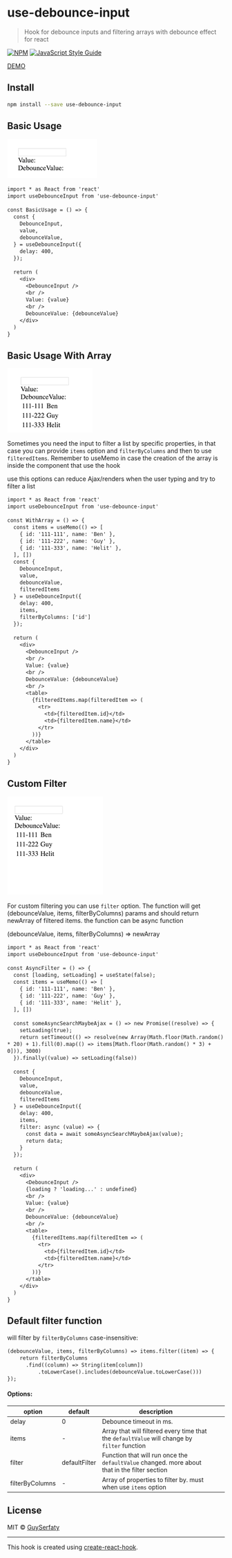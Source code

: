 # use-debounce-input

> Hook for debounce inputs and filtering arrays with debounce effect for react

[![NPM](https://img.shields.io/npm/v/use-debounce-input.svg)](https://www.npmjs.com/package/use-debounce-input) [![JavaScript Style Guide](https://img.shields.io/badge/code_style-standard-brightgreen.svg)](https://standardjs.com)

[DEMO](https://codesandbox.io/s/wizardly-voice-1cx8e)

## Install

```bash
npm install --save use-debounce-input
```


## Basic Usage
![](example/basicusage.gif)

```tsx
import * as React from 'react'
import useDebounceInput from 'use-debounce-input'

const BasicUsage = () => {
  const {
    DebounceInput,
    value,
    debounceValue,
  } = useDebounceInput({
    delay: 400,
  });

  return (
    <div>
      <DebounceInput />
      <br />
      Value: {value}
      <br />
      DebounceValue: {debounceValue}
    </div>
  )
}
```

## Basic Usage With Array
![](example/withlist.gif)

Sometimes you need the input to filter a list by specific properties, in that case you can provide `items` option and `filterByColumns` and then to use `filteredItems`. 
Remember to useMemo in case the creation of the array is inside the component that use the hook

use this options can reduce Ajax/renders when the user typing and try to filter a list

```tsx
import * as React from 'react'
import useDebounceInput from 'use-debounce-input'

const WithArray = () => {
  const items = useMemo(() => [
    { id: '111-111', name: 'Ben' },
    { id: '111-222', name: 'Guy' },
    { id: '111-333', name: 'Helit' },
  ], [])
  const {
    DebounceInput,
    value,
    debounceValue,
    filteredItems
  } = useDebounceInput({
    delay: 400,
    items,
    filterByColumns: ['id']
  });

  return (
    <div>
      <DebounceInput />
      <br />
      Value: {value}
      <br />
      DebounceValue: {debounceValue}
      <br />
      <table>
        {filteredItems.map(filteredItem => (
          <tr>
            <td>{filteredItem.id}</td>
            <td>{filteredItem.name}</td>
          </tr>
        ))}
      </table>
    </div>
  )
}
```

## Custom Filter
![](example/customasyncfilter.gif)

For custom filtering you can use `filter` option. The function will get (debounceValue, items, filterByColumns) params and should return newArray of filtered items. the function can be async function

(debounceValue, items, filterByColumns) => newArray

```tsx
import * as React from 'react'
import useDebounceInput from 'use-debounce-input'

const AsyncFilter = () => {
  const [loading, setLoading] = useState(false);
  const items = useMemo(() => [
    { id: '111-111', name: 'Ben' },
    { id: '111-222', name: 'Guy' },
    { id: '111-333', name: 'Helit' },
  ], [])

  const someAsyncSearchMaybeAjax = () => new Promise((resolve) => {
    setLoading(true);
    return setTimeout(() => resolve(new Array(Math.floor(Math.random() * 20) + 1).fill(0).map(() => items[Math.floor(Math.random() * 3) + 0])), 3000)
  }).finally((value) => setLoading(false))

  const {
    DebounceInput,
    value,
    debounceValue,
    filteredItems
  } = useDebounceInput({
    delay: 400,
    items,
    filter: async (value) => {
      const data = await someAsyncSearchMaybeAjax(value);
      return data;
    }
  });

  return (
    <div>
      <DebounceInput />
      {loading ? 'loading...' : undefined}
      <br />
      Value: {value}
      <br />
      DebounceValue: {debounceValue}
      <br />
      <table>
        {filteredItems.map(filteredItem => (
          <tr>
            <td>{filteredItem.id}</td>
            <td>{filteredItem.name}</td>
          </tr>
        ))}
      </table>
    </div>
  )
}

```


## Default filter function
will filter by `filterByColumns` case-insensitive:
```tsx
(debounceValue, items, filterByColumns) => items.filter((item) => {
    return filterByColumns
      .find((column) => String(item[column])
          .toLowerCase().includes(debounceValue.toLowerCase()))
});
```

#### Options:

| option          | default         | description                                                                                   |   |   |
|-----------------|-----------------|-----------------------------------------------------------------------------------------------|---|---|
| delay           | 0               | Debounce timeout in ms.                                                                       |   |   |
| items           | -               | Array that will filtered every time that the `defaultValue` will change by `filter` function  |   |   |
| filter          | defaultFilter | Function that will run once the `defaultValue` changed. more about that in the filter section |   |   |
| filterByColumns | -               | Array of properties to filter by. must when use `items` option                                |   |   |

## License

MIT © [GuySerfaty](https://github.com/GuySerfaty)

---

This hook is created using [create-react-hook](https://github.com/hermanya/create-react-hook).
